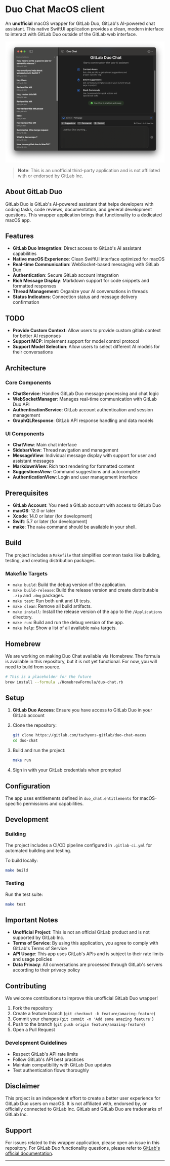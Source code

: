 # Duo Chat MacOS client

An **unofficial** macOS wrapper for GitLab Duo, GitLab's AI-powered chat assistant. This native SwiftUI application provides a clean, modern interface to interact with GitLab Duo outside of the GitLab web interface.

![Duo Chat](duo-mac.png)

> **Note**: This is an unofficial third-party application and is not affiliated with or endorsed by GitLab Inc.

## About GitLab Duo

GitLab Duo is GitLab's AI-powered assistant that helps developers with coding tasks, code reviews, documentation, and general development questions. This wrapper application brings that functionality to a dedicated macOS app.

## Features

- **GitLab Duo Integration**: Direct access to GitLab's AI assistant capabilities
- **Native macOS Experience**: Clean SwiftUI interface optimized for macOS
- **Real-time Communication**: WebSocket-based messaging with GitLab Duo
- **Authentication**: Secure GitLab account integration
- **Rich Message Display**: Markdown support for code snippets and formatted responses
- **Thread Management**: Organize your AI conversations in threads
- **Status Indicators**: Connection status and message delivery confirmation

## TODO
- **Provide Custom Context**: Allow users to provide custom gitlab context for better AI responses
- **Support MCP**: Implement support for model control protocol
- **Support Model Selection**: Allow users to select different AI models for their conversations

## Architecture

### Core Components

- **ChatService**: Handles GitLab Duo message processing and chat logic
- **WebSocketManager**: Manages real-time communication with GitLab Duo API
- **AuthenticationService**: GitLab account authentication and session management
- **GraphQLResponse**: GitLab API response handling and data models

### UI Components

- **ChatView**: Main chat interface
- **SidebarView**: Thread navigation and management
- **MessageView**: Individual message display with support for user and assistant messages
- **MarkdownView**: Rich text rendering for formatted content
- **SuggestionsView**: Command suggestions and autocomplete
- **AuthenticationView**: Login and user management interface


## Prerequisites

- **GitLab Account**: You need a GitLab account with access to GitLab Duo
- **macOS**: 12.0 or later
- **Xcode**: 14.0 or later (for development)
- **Swift**: 5.7 or later (for development)
- **make**: The `make` command should be available in your shell.

## Build

The project includes a `Makefile` that simplifies common tasks like building, testing, and creating distribution packages.

### Makefile Targets

- `make build`: Build the debug version of the application.
- `make build-release`: Build the release version and create distributable `.zip` and `.dmg` packages.
- `make test`: Run both unit and UI tests.
- `make clean`: Remove all build artifacts.
- `make install`: Install the release version of the app to the `/Applications` directory.
- `make run`: Build and run the debug version of the app.
- `make help`: Show a list of all available `make` targets.

## Homebrew

We are working on making Duo Chat available via Homebrew. The formula is available in this repository, but it is not yet functional. For now, you will need to build from source.

```bash
# This is a placeholder for the future
brew install --formula ./HomebrewFormula/duo-chat.rb
```

## Setup

1. **GitLab Duo Access**: Ensure you have access to GitLab Duo in your GitLab account
2. Clone the repository:
   ```bash
   git clone https://gitlab.com/tachyons-gitlab/duo-chat-macos
   cd duo-chat
   ```

3. Build and run the project:
   ```bash
   make run
   ```
4. Sign in with your GitLab credentials when prompted

## Configuration

The app uses entitlements defined in `duo_chat.entitlements` for macOS-specific permissions and capabilities.

## Development

### Building

The project includes a CI/CD pipeline configured in `.gitlab-ci.yml` for automated building and testing.

To build locally:
```bash
make build
```

### Testing

Run the test suite:
```bash
make test
```


## Important Notes

- **Unofficial Project**: This is not an official GitLab product and is not supported by GitLab Inc.
- **Terms of Service**: By using this application, you agree to comply with GitLab's Terms of Service
- **API Usage**: This app uses GitLab's APIs and is subject to their rate limits and usage policies
- **Data Privacy**: All conversations are processed through GitLab's servers according to their privacy policy

## Contributing

We welcome contributions to improve this unofficial GitLab Duo wrapper!

1. Fork the repository
2. Create a feature branch (`git checkout -b feature/amazing-feature`)
3. Commit your changes (`git commit -m 'Add some amazing feature'`)
4. Push to the branch (`git push origin feature/amazing-feature`)
5. Open a Pull Request

### Development Guidelines
- Respect GitLab's API rate limits
- Follow GitLab's API best practices
- Maintain compatibility with GitLab Duo updates
- Test authentication flows thoroughly

## Disclaimer

This project is an independent effort to create a better user experience for GitLab Duo users on macOS. It is not affiliated with, endorsed by, or officially connected to GitLab Inc. GitLab and GitLab Duo are trademarks of GitLab Inc.

## Support

For issues related to this wrapper application, please open an issue in this repository. For GitLab Duo functionality questions, please refer to [GitLab's official documentation](https://docs.gitlab.com/ee/user/gitlab_duo_chat.html).

---
